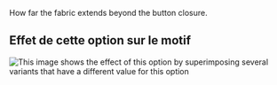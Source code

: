 How far the fabric extends beyond the button closure.

## Effet de cette option sur le motif

![This image shows the effect of this option by superimposing several variants that have a different value for this option](jaeger_frontoverlap_sample.svg "Effect of this option on the pattern")
